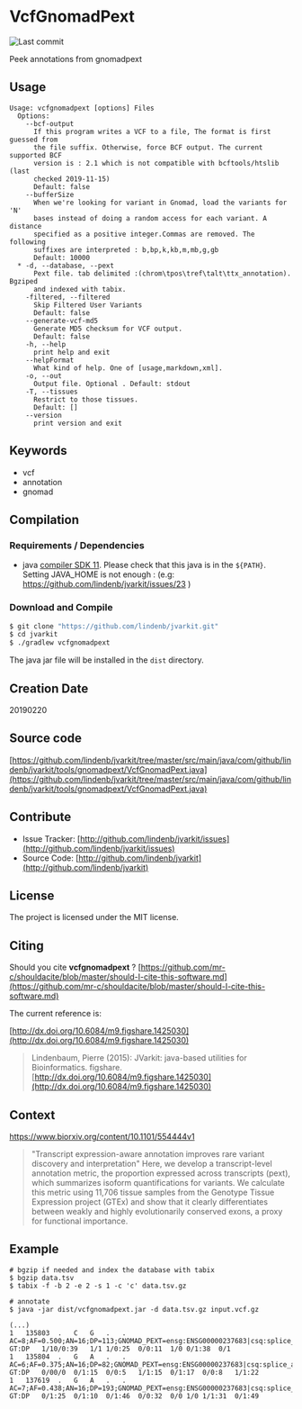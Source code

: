 # VcfGnomadPext

![Last commit](https://img.shields.io/github/last-commit/lindenb/jvarkit.png)

Peek annotations from gnomadpext


## Usage

```
Usage: vcfgnomadpext [options] Files
  Options:
    --bcf-output
      If this program writes a VCF to a file, The format is first guessed from 
      the file suffix. Otherwise, force BCF output. The current supported BCF 
      version is : 2.1 which is not compatible with bcftools/htslib (last 
      checked 2019-11-15)
      Default: false
    --bufferSize
      When we're looking for variant in Gnomad, load the variants for 'N' 
      bases instead of doing a random access for each variant. A distance 
      specified as a positive integer.Commas are removed. The following 
      suffixes are interpreted : b,bp,k,kb,m,mb,g,gb
      Default: 10000
  * -d, --database, --pext
      Pext file. tab delimited :(chrom\tpos\tref\talt\ttx_annotation). Bgziped 
      and indexed with tabix.
    -filtered, --filtered
      Skip Filtered User Variants
      Default: false
    --generate-vcf-md5
      Generate MD5 checksum for VCF output.
      Default: false
    -h, --help
      print help and exit
    --helpFormat
      What kind of help. One of [usage,markdown,xml].
    -o, --out
      Output file. Optional . Default: stdout
    -T, --tissues
      Restrict to those tissues.
      Default: []
    --version
      print version and exit

```


## Keywords

 * vcf
 * annotation
 * gnomad


## Compilation

### Requirements / Dependencies

* java [compiler SDK 11](https://jdk.java.net/11/). Please check that this java is in the `${PATH}`. Setting JAVA_HOME is not enough : (e.g: https://github.com/lindenb/jvarkit/issues/23 )


### Download and Compile

```bash
$ git clone "https://github.com/lindenb/jvarkit.git"
$ cd jvarkit
$ ./gradlew vcfgnomadpext
```

The java jar file will be installed in the `dist` directory.


## Creation Date

20190220

## Source code 

[https://github.com/lindenb/jvarkit/tree/master/src/main/java/com/github/lindenb/jvarkit/tools/gnomadpext/VcfGnomadPext.java](https://github.com/lindenb/jvarkit/tree/master/src/main/java/com/github/lindenb/jvarkit/tools/gnomadpext/VcfGnomadPext.java)


## Contribute

- Issue Tracker: [http://github.com/lindenb/jvarkit/issues](http://github.com/lindenb/jvarkit/issues)
- Source Code: [http://github.com/lindenb/jvarkit](http://github.com/lindenb/jvarkit)

## License

The project is licensed under the MIT license.

## Citing

Should you cite **vcfgnomadpext** ? [https://github.com/mr-c/shouldacite/blob/master/should-I-cite-this-software.md](https://github.com/mr-c/shouldacite/blob/master/should-I-cite-this-software.md)

The current reference is:

[http://dx.doi.org/10.6084/m9.figshare.1425030](http://dx.doi.org/10.6084/m9.figshare.1425030)

> Lindenbaum, Pierre (2015): JVarkit: java-based utilities for Bioinformatics. figshare.
> [http://dx.doi.org/10.6084/m9.figshare.1425030](http://dx.doi.org/10.6084/m9.figshare.1425030)


## Context

https://www.biorxiv.org/content/10.1101/554444v1

> "Transcript expression-aware annotation improves rare variant discovery and interpretation" 
> Here, we develop a transcript-level annotation metric, the proportion expressed across transcripts (pext), which summarizes isoform quantifications for variants. We calculate this metric using 11,706 tissue samples from the Genotype Tissue Expression project (GTEx) and show that it clearly differentiates between weakly and highly evolutionarily conserved exons, a proxy for functional importance. 

## Example

```
# bgzip if needed and index the database with tabix
$ bgzip data.tsv
$ tabix -f -b 2 -e 2 -s 1 -c 'c' data.tsv.gz

# annotate
$ java -jar dist/vcfgnomadpext.jar -d data.tsv.gz input.vcf.gz

(...)
1	135803	.	C	G	.	.	AC=8;AF=0.500;AN=16;DP=113;GNOMAD_PEXT=ensg:ENSG00000237683|csq:splice_acceptor_variant|symbol:AL627309.1|lof:LC|lof_flag:NON_CAN_SPLICE|Spleen:1.0|Brain_FrontalCortex_BA9_:1.0|SmallIntestine_TerminalIleum:1.0|Skin_SunExposed_Lowerleg_:1.0|Artery_Coronary:1.0|Brain_Hippocampus:1.0|Esophagus_Muscularis:1.0|Brain_Nucleusaccumbens_basalganglia_:1.0|Artery_Tibial:1.0|Brain_Hypothalamus:1.0|Adipose_Visceral_Omentum_:1.0|Nerve_Tibial:1.0|Brain_CerebellarHemisphere:1.0|Breast_MammaryTissue:1.0|Liver:1.0|Skin_NotSunExposed_Suprapubic_:1.0|AdrenalGland:1.0|Pancreas:1.0|Lung:1.0|Pituitary:1.0|Muscle_Skeletal:1.0|Colon_Transverse:1.0|Artery_Aorta:1.0|Heart_AtrialAppendage:1.0|Adipose_Subcutaneous:1.0|Esophagus_Mucosa:1.0|Heart_LeftVentricle:1.0|Brain_Cerebellum:1.0|Brain_Cortex:1.0|Thyroid:1.0|Stomach:1.0|WholeBlood:1.0|Brain_Anteriorcingulatecortex_BA24_:1.0|Brain_Putamen_basalganglia_:1.0|Brain_Caudate_basalganglia_:1.0|Colon_Sigmoid:1.0|Esophagus_GastroesophagealJunction:1.0|Brain_Amygdala:1.0|mean_proportion:1.0	GT:DP	1/10/0:39	1/1	1/0:25	0/0:11	1/0	0/1:38	0/1
1	135804	.	G	A	.	.	AC=6;AF=0.375;AN=16;DP=82;GNOMAD_PEXT=ensg:ENSG00000237683|csq:splice_acceptor_variant|symbol:AL627309.1|lof:LC|lof_flag:NON_CAN_SPLICE|Spleen:1.0|Brain_FrontalCortex_BA9_:1.0|SmallIntestine_TerminalIleum:1.0|Skin_SunExposed_Lowerleg_:1.0|Artery_Coronary:1.0|Brain_Hippocampus:1.0|Esophagus_Muscularis:1.0|Brain_Nucleusaccumbens_basalganglia_:1.0|Artery_Tibial:1.0|Brain_Hypothalamus:1.0|Adipose_Visceral_Omentum_:1.0|Nerve_Tibial:1.0|Brain_CerebellarHemisphere:1.0|Breast_MammaryTissue:1.0|Liver:1.0|Skin_NotSunExposed_Suprapubic_:1.0|AdrenalGland:1.0|Pancreas:1.0|Lung:1.0|Pituitary:1.0|Muscle_Skeletal:1.0|Colon_Transverse:1.0|Artery_Aorta:1.0|Heart_AtrialAppendage:1.0|Adipose_Subcutaneous:1.0|Esophagus_Mucosa:1.0|Heart_LeftVentricle:1.0|Brain_Cerebellum:1.0|Brain_Cortex:1.0|Thyroid:1.0|Stomach:1.0|WholeBlood:1.0|Brain_Anteriorcingulatecortex_BA24_:1.0|Brain_Putamen_basalganglia_:1.0|Brain_Caudate_basalganglia_:1.0|Colon_Sigmoid:1.0|Esophagus_GastroesophagealJunction:1.0|Brain_Amygdala:1.0|mean_proportion:1.0	GT:DP	0/00/0	0/1:15	0/0:5	1/1:15	0/1:17	0/0:8	1/1:22
1	137619	.	G	A	.	.	AC=7;AF=0.438;AN=16;DP=193;GNOMAD_PEXT=ensg:ENSG00000237683|csq:splice_donor_variant|symbol:AL627309.1|lof:LC|lof_flag:NON_CAN_SPLICE|Spleen:1.0|Brain_FrontalCortex_BA9_:1.0|SmallIntestine_TerminalIleum:1.0|Skin_SunExposed_Lowerleg_:1.0|Artery_Coronary:1.0|Brain_Hippocampus:1.0|Esophagus_Muscularis:1.0|Brain_Nucleusaccumbens_basalganglia_:1.0|Artery_Tibial:1.0|Brain_Hypothalamus:1.0|Adipose_Visceral_Omentum_:1.0|Nerve_Tibial:1.0|Brain_CerebellarHemisphere:1.0|Breast_MammaryTissue:1.0|Liver:1.0|Skin_NotSunExposed_Suprapubic_:1.0|AdrenalGland:1.0|Pancreas:1.0|Lung:1.0|Pituitary:1.0|Muscle_Skeletal:1.0|Colon_Transverse:1.0|Artery_Aorta:1.0|Heart_AtrialAppendage:1.0|Adipose_Subcutaneous:1.0|Esophagus_Mucosa:1.0|Heart_LeftVentricle:1.0|Brain_Cerebellum:1.0|Brain_Cortex:1.0|Thyroid:1.0|Stomach:1.0|WholeBlood:1.0|Brain_Anteriorcingulatecortex_BA24_:1.0|Brain_Putamen_basalganglia_:1.0|Brain_Caudate_basalganglia_:1.0|Colon_Sigmoid:1.0|Esophagus_GastroesophagealJunction:1.0|Brain_Amygdala:1.0|mean_proportion:1.0	GT:DP	0/1:25	0/1:10	0/1:46	0/0:32	0/0	1/0	1/1:31	0/1:49
```



